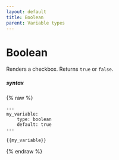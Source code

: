 ```yaml
---
layout: default
title: Boolean
parent: Variable types
---
```


# Boolean

Renders a checkbox.
Returns `true` or `false`.

##### syntax
{% raw %}
```
---
my_variable:
    type: boolean
    default: true
---

{{my_variable}}
```
{% endraw %}